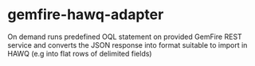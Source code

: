 # gemfire-hawq-adapter
On demand runs predefined OQL statement on provided GemFire REST service and converts the JSON response into format suitable to import in HAWQ (e.g into flat rows of delimited fields)
